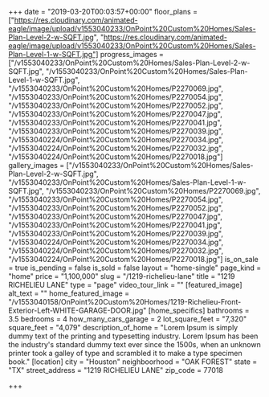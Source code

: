 +++
date = "2019-03-20T00:03:57+00:00"
floor_plans = ["https://res.cloudinary.com/animated-eagle/image/upload/v1553040233/OnPoint%20Custom%20Homes/Sales-Plan-Level-2-w-SQFT.jpg", "https://res.cloudinary.com/animated-eagle/image/upload/v1553040233/OnPoint%20Custom%20Homes/Sales-Plan-Level-1-w-SQFT.jpg"]
progress_images = ["/v1553040233/OnPoint%20Custom%20Homes/Sales-Plan-Level-2-w-SQFT.jpg", "/v1553040233/OnPoint%20Custom%20Homes/Sales-Plan-Level-1-w-SQFT.jpg", "/v1553040233/OnPoint%20Custom%20Homes/P2270069.jpg", "/v1553040233/OnPoint%20Custom%20Homes/P2270054.jpg", "/v1553040233/OnPoint%20Custom%20Homes/P2270052.jpg", "/v1553040233/OnPoint%20Custom%20Homes/P2270047.jpg", "/v1553040233/OnPoint%20Custom%20Homes/P2270041.jpg", "/v1553040233/OnPoint%20Custom%20Homes/P2270039.jpg", "/v1553040224/OnPoint%20Custom%20Homes/P2270034.jpg", "/v1553040224/OnPoint%20Custom%20Homes/P2270032.jpg", "/v1553040224/OnPoint%20Custom%20Homes/P2270018.jpg"]
gallery_images = ["/v1553040233/OnPoint%20Custom%20Homes/Sales-Plan-Level-2-w-SQFT.jpg", "/v1553040233/OnPoint%20Custom%20Homes/Sales-Plan-Level-1-w-SQFT.jpg", "/v1553040233/OnPoint%20Custom%20Homes/P2270069.jpg", "/v1553040233/OnPoint%20Custom%20Homes/P2270054.jpg", "/v1553040233/OnPoint%20Custom%20Homes/P2270052.jpg", "/v1553040233/OnPoint%20Custom%20Homes/P2270047.jpg", "/v1553040233/OnPoint%20Custom%20Homes/P2270041.jpg", "/v1553040233/OnPoint%20Custom%20Homes/P2270039.jpg", "/v1553040224/OnPoint%20Custom%20Homes/P2270034.jpg", "/v1553040224/OnPoint%20Custom%20Homes/P2270032.jpg", "/v1553040224/OnPoint%20Custom%20Homes/P2270018.jpg"]
is_on_sale = true
is_pending = false
is_sold = false
layout = "home-single"
page_kind = "home"
price = "1,100,000"
slug = "/1219-richelieu-lane"
title = "1219 RICHELIEU LANE"
type = "page"
video_tour_link = ""
[featured_image]
alt_text = ""
home_featured_image = "/v1553040158/OnPoint%20Custom%20Homes/1219-Richelieu-Front-Exterior-Left-WHITE-GARAGE-DOOR.jpg"
[home_specifics]
bathrooms = 3.5
bedrooms = 4
how_many_cars_garage = 2
lot_square_feet = "7,320"
square_feet = "4,079"
description_of_home = "Lorem Ipsum is simply dummy text of the printing and typesetting industry. Lorem Ipsum has been the industry's standard dummy text ever since the 1500s, when an unknown printer took a galley of type and scrambled it to make a type specimen book."
[location]
city = "Houston"
neighboorhood = "OAK FOREST"
state = "TX"
street_address = "1219 RICHELIEU LANE"
zip_code = 77018

+++

